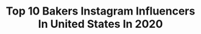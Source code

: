---
title: Top 10 Bakers Instagram Influencers In United States In 2020
description: >-
  Find top bakers Instagram influencers in United States in 2020. Most popular hashtags: #sanfranciscobakinginstitute #leaven #fermentation #conductor.
platform: Instagram
profiles:
  - username: "simons_bread"
    fullname: >-
      Simon Bowden
    location: "United States"
    followers: 6065
    engagement: 669
    commentsToLikes: 0.058851
    id: ck6u13xirjfly0j71bzfjd23x
    verified: false
    hashtags: "#realbread, #whitebread, #fermentation, #orangemarmalade"
  - username: "gemma_stafford"
    fullname: >-
      Gemma Stafford
    location: "United States"
    followers: 115986
    engagement: 559
    commentsToLikes: 0.044133
    id: ck0w1xhqelmhc0i19k0tesijh
    verified: true
    hashtags: "#newmom, #ilovepie, #34weekspregnant, #keepingitreal"
  - username: "parmezana"
    fullname: >-
      Natalia I
    location: "United States"
    followers: 10263
    engagement: 1148
    commentsToLikes: 0.035495
    id: ck5zmhkcsml0y0i14ratdynvo
    verified: false
    hashtags: "#honeycake, #homemade"
  - username: "yayisvc"
    fullname: >-
      Yayis A. Villarreal Cantú
    location: "United States"
    followers: 33476
    engagement: 433
    commentsToLikes: 0.196719
    id: ck0vvzh2trg7t0i19p3crdvi1
    verified: false
    hashtags: "#nyfwtheshows, #anxietyrelief, #stayhome, #jlotiktokchallenge"
  - username: "joecastlebaker"
    fullname: >-
      joe castle baker
    location: "United States"
    followers: 12000
    engagement: 935
    commentsToLikes: 0.029397
    id: ck5hm4amslcc20i1129pxhvn6
    verified: false
    hashtags: "#myqueeranthem"
  - username: "runningwithmoxie"
    fullname: >-
      𝓐𝓶𝓫𝓮𝓻 🏃🏻‍♀️
    location: "United States"
    followers: 23476
    engagement: 334
    commentsToLikes: 0.055293
    id: ck13544xbzlyl0i19o9elya71
    verified: false
    hashtags: ""
  - username: "realbrittbaker"
    fullname: >-
      Britt Baker
    location: "United States"
    followers: 178197
    engagement: 659
    commentsToLikes: 0.017476
    id: ck0w57tha2bof0i19ss0jdqlv
    verified: true
    hashtags: "#mrstarbucks, #rolemodel, #aewdynamite, #prowrestler"
  - username: "greer_grammer"
    fullname: >-
      Greer Grammer
    location: "United States"
    followers: 172592
    engagement: 309
    commentsToLikes: 0.018188
    id: ck14iopvbggkl0i19ay6gtcvg
    verified: true
    hashtags: "#fbf, #thebellhotel, #tacobellhotel, #rolltide"
  - username: "_adjovi"
    fullname: >-
      ashlen Adjo..💕
    location: "United States"
    followers: 12846
    engagement: 1747
    commentsToLikes: 0.018887
    id: ck6tnjssx9zl60j71ca2jknci
    verified: false
    hashtags: ""
  - username: "maxim.eshkenazy"
    fullname: >-
      Maxim Eshkenazy, Conductor
    location: "United States"
    followers: 5435
    engagement: 523
    commentsToLikes: 0.066322
    id: ck55pcl3aaa830i11fv6o8yc0
    verified: false
    hashtags: "#maxim, #maximeshkenazy, #classicalmusiclover, #earthhour"
---